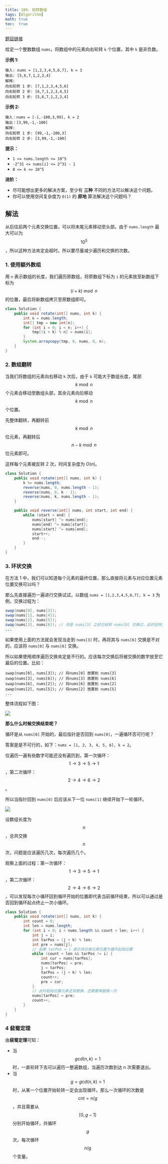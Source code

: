 ```yaml
---
title: 189. 轮转数组
tags: [Algorithm]
math: true
toc:  true
---
```


[题目链接](https://leetcode.cn/problems/rotate-array/)

给定一个整数数组 `nums`，将数组中的元素向右轮转 `k` 个位置，其中 `k` 是非负数。

**示例 1:**

```
输入: nums = [1,2,3,4,5,6,7], k = 3
输出: [5,6,7,1,2,3,4]
解释:
向右轮转 1 步: [7,1,2,3,4,5,6]
向右轮转 2 步: [6,7,1,2,3,4,5]
向右轮转 3 步: [5,6,7,1,2,3,4]
```

**示例 2:**

```
输入：nums = [-1,-100,3,99], k = 2
输出：[3,99,-1,-100]
解释: 
向右轮转 1 步: [99,-1,-100,3]
向右轮转 2 步: [3,99,-1,-100]
```

**提示：**

- `1 <= nums.length <= 10^5`
- `-2^31 <= nums[i] <= 2^31 - 1`
- `0 <= k <= 10^5`

**进阶：**

- 尽可能想出更多的解决方案，至少有 **三种** 不同的方法可以解决这个问题。
- 你可以使用空间复杂度为 `O(1)` 的 **原地** 算法解决这个问题吗？

## 解法

从后往前两个元素交换位置，可以将末尾元素移动至头部。由于 `nums.length` 最大可以为 $$10^5$$，所以这种方法肯定会超时。所以要尽量减少遍历和交换的次数。

### 1. 使用额外数组

用 `n` 表示数组的长度，我们遍历原数组，将原数组下标为 `i` 的元素放至新数组下标为 $$(i+k)\bmod n$$ 的位置，最后将新数组拷贝至原数组即可。

```java
class Solution {
    public void rotate(int[] nums, int k) {
        int n = nums.length;
        int[] tmp = new int[n];
        for (int i = 0; i < n; i++) {
            tmp[(i + k) % n] = nums[i];
        }
        System.arraycopy(tmp, 0, nums, 0, n);
    }
}
```

### 2. 数组翻转

当我们将数组的元素向右移动 `k` 次后，由于 `k` 可能大于数组长度，尾部 $$k\bmod n$$ 个元素会移动至数组头部，其余元素向后移动 $$k\bmod n$$ 个位置。

先整体翻转，再翻转前 $$k\bmod n$$ 位元素，再翻转后 $$n - k\bmod n$$ 位元素即可。

这样每个元素被反转 2 次，时间复杂度为 $O(n)$。

```java
class Solution {
    public void rotate(int[] nums, int k) {
        k %= nums.length;
        reverse(nums, 0, nums.length - 1);
        reverse(nums, 0, k - 1);
        reverse(nums, k, nums.length - 1);
    }

    public void reverse(int[] nums, int start, int end) {
        while (start < end) {
            nums[start] ^= nums[end];
            nums[end] ^= nums[start];
            nums[start] ^= nums[end];
            start++;
            end--;
        }
    }
}
```

### 3. 环状交换

在方法 1 中，我们可以知道每个元素的最终位置，那么直接将元素与对应位置元素位置交换可以吗？

那么先直接遍历一遍进行交换试试，以数组 `nums = [1,2,3,4,5,6,7], k = 3` 为例，交换过程为：

```java
swap(nums[0], nums[3]);
swap(nums[1], nums[4]);
swap(nums[2], nums[5]);
swap(nums[3], nums[6]); // 但是 nums[3] 之前已经和 nums[0] 交换过，此时这样交换会出问题
...
```

如果使用上面的方法就会发现当走到 `nums[3]` 时，再将其与 `nums[6]` 交换是不对的，应该将 `nums[0]` 与 `nums[6]` 交换。

所以如果使用顺序遍历交换肯定是不行的。应该每次交换后将被交换的数字放至它最后的位置。比如：

```
swap(nums[0], nums[3]); // 将nums[0] 放置到 nums[3]
swap(nums[3], nums[6]); // 将nums[3] 放置到 nums[6]
swap(nums[6], nums[2]); // 将nums[6] 放置到 nums[2]
swap(nums[2], nums[5]); // 将nums[2] 放置到 nums[5]
...
```

整体流程如下图：

![](https://raw.githubusercontent.com/Traserve/traserve.github.io/main/_posts/algorithm/images/189-1.png)

**那么什么时候交换结束呢？**

循环是从 `nums[0]` 开始的，最后指针是否回到 `nums[0]`，一遍循环否可行呢？

答案是是不可行的，如下：`nums = [1, 2, 3, 4, 5, 6], k = 2`。

仅遍历一遍有些数字可能还没有遍历到，第一次循环：$$1 \rightarrow 3 \rightarrow 5 \rightarrow 1$$，第二次循环：$$2 \rightarrow 4 \rightarrow 6 \rightarrow 2$$。

所以当指针回到 `nums[0]` 后应该从下一位 `nums[1]` 继续开始下一轮循环。

![](https://raw.githubusercontent.com/Traserve/traserve.github.io/main/_posts/algorithm/images/189-2.png)

设数组长度为 $$n$$，总共交换 $$n$$ 次，问题是应该遍历几次，每次遍历几个。

观察上面的过程：第一次循环：$$1 \rightarrow 3 \rightarrow 5 \rightarrow 1$$，第二次循环：$$2 \rightarrow 4 \rightarrow 6 \rightarrow 2$$，可以发现每次小循环回到循环开始的位置即代表当前循环结束，所以可以通过是否回到循环起点终止一次小循环。

```java
class Solution {
    public void rotate(int[] nums, int k) {
        int count = 0;
        int len = nums.length;
        for (int i = 0; i < nums.length && count < len; i++) {
            int j = i;
            int tarPos = (j + k) % len;
            int pre = nums[j];
            // 如果 tarPos = i 表示待交换元素位置为循环起始位置
            while (count < len && tarPos != i) {
                int cur = nums[tarPos];
                nums[tarPos] = pre;
                j = tarPos;
                tarPos = (j + k) % len;
                count++;
                pre = cur;
            }
            // 此时起始位置元素还背替换，还需要再替换一次
            nums[tarPos] = pre;
            count++;
        }
    }
}
```

### 4 裴蜀定理

由**裴蜀定理**可知：

- 当 $$gcd(n,k)=1$$ 时，一直轮转下去可以遍历一整遍数组，当遍历次数到达 n 次需要退出。 
- 当 $$g=gcd(n,k)>1$$ 时，从某一个位置开始轮转一定会出现循环。那么一次循环的次数是 $$cnt=n/g$$，并且需要从 $$[0,g−1]$$ 分别开始循环，共循环 $$g$$ 次，每次循环 $$n/g$$ 个变量。

